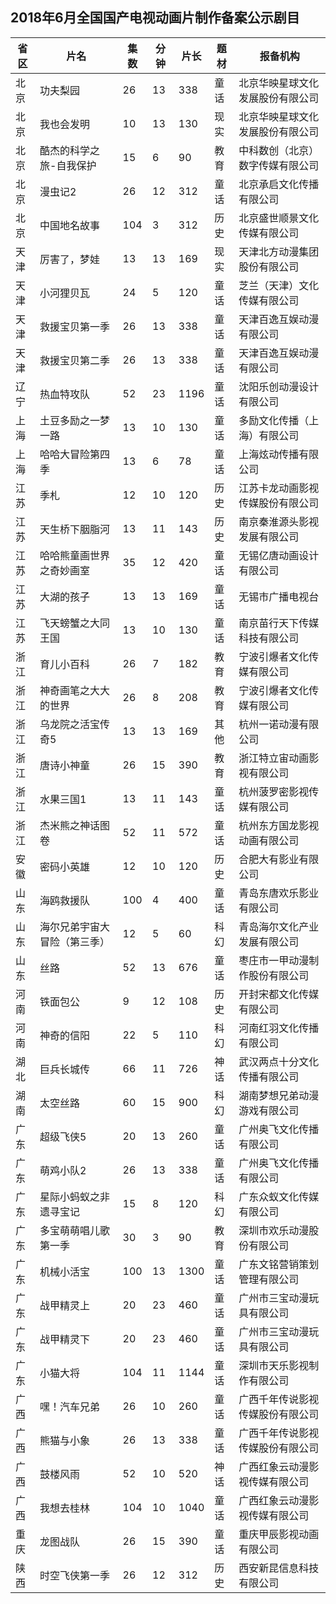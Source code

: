 ## 2018年6月全国国产电视动画片制作备案公示剧目
 省区 | 片名 | 集数 | 分钟 | 片长 | 题材 | 报备机构 
---|---|---|---|---|---|---
 北京 | 功夫梨园 | 26 | 13 | 338 | 童话 | 北京华映星球文化发展股份有限公司 
 北京 | 我也会发明 | 10 | 13 | 130 | 现实 | 北京华映星球文化发展股份有限公司 
 北京 | 酷杰的科学之旅-自我保护 | 15 | 6 | 90 | 教育 | 中科数创（北京）数字传媒有限公司 
 北京 | 漫虫记2 | 26 | 12 | 312 | 童话 | 北京承启文化传播有限公司 
 北京 | 中国地名故事 | 104 | 3 | 312 | 历史 | 北京盛世顺景文化传媒有限公司 
 天津 | 厉害了，梦娃 | 13 | 13 | 169 | 现实 | 天津北方动漫集团股份有限公司 
 天津 | 小河狸贝瓦 | 24 | 5 | 120 | 童话 | 芝兰（天津）文化传媒有限公司 
 天津 | 救援宝贝第一季 | 26 | 13 | 338 | 童话 | 天津百逸互娱动漫有限公司 
 天津 | 救援宝贝第二季 | 26 | 13 | 338 | 童话 | 天津百逸互娱动漫有限公司 
 辽宁 | 热血特攻队 | 52 | 23 | 1196 | 童话 | 沈阳乐创动漫设计有限公司 
 上海 | 土豆多励之一梦一路 | 13 | 10 | 130 | 童话 | 多励文化传播（上海）有限公司 
 上海 | 哈哈大冒险第四季 | 13 | 6 | 78 | 童话 | 上海炫动传播有限公司 
 江苏 | 季札 | 12 | 10 | 120 | 历史 | 江苏卡龙动画影视传媒股份有限公司 
 江苏 | 天生桥下胭脂河 | 13 | 11 | 143 | 历史 | 南京秦淮源头影视发展有限公司 
 江苏 | 哈哈熊童画世界之奇妙画室 | 35 | 12 | 420 | 童话 | 无锡亿唐动画设计有限公司 
 江苏 | 大湖的孩子 | 13 | 13 | 169 | 童话 | 无锡市广播电视台 
 江苏 | 飞天螃蟹之大同王国 | 13 | 10 | 130 | 童话 | 南京苗行天下传媒科技有限公司 
 浙江 | 育儿小百科 | 26 | 7 | 182 | 教育 | 宁波引爆者文化传媒有限公司 
 浙江 | 神奇画笔之大大的世界 | 26 | 8 | 208 | 教育 | 宁波引爆者文化传媒有限公司 
 浙江 | 乌龙院之活宝传奇5 | 13 | 13 | 169 | 其他 | 杭州一诺动漫有限公司 
 浙江 | 唐诗小神童 | 26 | 15 | 390 | 教育 | 浙江特立宙动画影视有限公司 
 浙江 | 水果三国1 | 13 | 11 | 143 | 童话 | 杭州菠罗密影视传媒有限公司 
 浙江 | 杰米熊之神话图卷 | 52 | 11 | 572 | 童话 | 杭州东方国龙影视动画有限公司 
 安徽 | 密码小英雄 | 12 | 10 | 120 | 历史 | 合肥大有影业有限公司 
 山东 | 海鸥救援队 | 100 | 4 | 400 | 童话 | 青岛东唐欢乐影业有限公司 
 山东 | 海尔兄弟宇宙大冒险（第三季） | 12 | 5 | 60 | 科幻 | 青岛海尔文化产业发展有限公司 
 山东 | 丝路 | 52 | 13 | 676 | 童话 | 枣庄市一甲动漫制作股份有限公司 
 河南 | 铁面包公 | 9 | 12 | 108 | 历史 | 开封宋都文化传媒有限公司 
 河南 | 神奇的信阳 | 22 | 5 | 110 | 科幻 | 河南红羽文化传播有限公司 
 湖北 | 巨兵长城传 | 66 | 11 | 726 | 神话 | 武汉两点十分文化传播有限公司 
 湖南 | 太空丝路 | 60 | 15 | 900 | 科幻 | 湖南梦想兄弟动漫游戏有限公司 
 广东 | 超级飞侠5 | 20 | 13 | 260 | 童话 | 广州奥飞文化传播有限公司 
 广东 | 萌鸡小队2 | 26 | 13 | 338 | 童话 | 广州奥飞文化传播有限公司 
 广东 | 星际小蚂蚁之非遗寻宝记 | 15 | 8 | 120 | 科幻 | 广东众蚁文化传媒有限公司 
 广东 | 多宝萌萌唱儿歌第一季 | 30 | 3 | 90 | 教育 | 深圳市欢乐动漫股份有限公司 
 广东 | 机械小活宝 | 100 | 13 | 1300 | 童话 | 广东文铭营销策划管理有限公司 
 广东 | 战甲精灵上 | 20 | 23 | 460 | 童话 | 广州市三宝动漫玩具有限公司 
 广东 | 战甲精灵下 | 20 | 23 | 460 | 童话 | 广州市三宝动漫玩具有限公司 
 广东 | 小猫大将 | 104 | 11 | 1144 | 童话 | 深圳市天乐影视制作有限公司 
 广西 | 嘿！汽车兄弟 | 26 | 10 | 260 | 童话 | 广西千年传说影视传媒股份有限公司 
 广西 | 熊猫与小象 | 26 | 13 | 338 | 童话 | 广西千年传说影视传媒股份有限公司 
 广西 | 鼓楼风雨 | 52 | 10 | 520 | 神话 | 广西红象云动漫影视传媒有限公司 
 广西 | 我想去桂林 | 104 | 10 | 1040 | 童话 | 广西红象云动漫影视传媒有限公司 
 重庆 | 龙图战队 | 26 | 15 | 390 | 童话 | 重庆甲辰影视动画有限公司 
 陕西 | 时空飞侠第一季 | 26 | 12 | 312 | 历史 | 西安新昆信息科技有限公司 